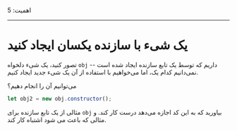 اهمیت: 5

---

# یک شیء با سازنده یکسان ایجاد کنید

تصور کنید، یک شیء دلخواه `obj` داریم که توسط یک تابع سازنده ایجاد شده است -- نمی‌دانیم کدام یک، اما می‌خواهیم با استفاده از آن یک شیء جدید ایجاد کنیم.

می‌توانیم آن را انجام دهیم؟

```js
let obj2 = new obj.constructor();
```

مثالی از یک تابع سازنده برای `obj` بیاورید که به این کد اجازه می‌دهد درست کار کند. و مثالی که باعث می شود اشتباه کار کند.
